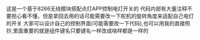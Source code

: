 这是一个基于8266无线模块搭配点灯APP控制电灯开关的
代码内部有大量注释不要担心看不懂，但是拿回去用的话可能需要改一下舵机的旋转角度来适配自己电灯的开关
大家可以设计自己的控制界面(可能需要改一下代码),也可以用我的直接照抄,里面重要的就是组件键名只要键名一样改成啥样都是一样的
